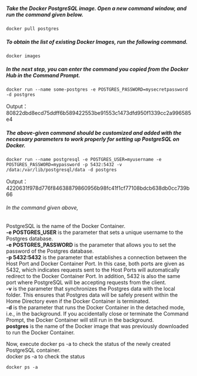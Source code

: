 ##### Take the Docker PostgreSQL image. Open a new command window, and run the command given below.
```
docker pull postgres
```

##### To obtain the list of existing Docker Images, run the following command.
```
docker images
```

##### In the next step, you can enter the command you copied from the Docker Hub in the Command Prompt.
```
docker run --name some-postgres -e POSTGRES_PASSWORD=mysecretpassword -d postgres
```
Output：80822dbd8ecd75ddff6b589422553be91553c1473dfd950f1339cc2a996585e4

##### The above-given command should be customized and added with the necessary parameters to work properly for setting up PostgreSQL on Docker.
```
docker run --name postgresql -e POSTGRES_USER=myusername -e POSTGRES_PASSWORD=mypassword -p 5432:5432 -v /data:/var/lib/postgresql/data -d postgres
```
Output：4220631f978d776f84638879860956b98fc41f1cf77108bdcb638db0cc739b66

###### In the command given above, 
PostgreSQL is the name of the Docker Container.<br>
**-e POSTGRES_USER** is the parameter that sets a unique username to the Postgres database.<br>
**-e POSTGRES_PASSWORD** is the parameter that allows you to set the password of the Postgres database.<br>
**-p 5432:5432** is the parameter that establishes a connection between the Host Port and Docker Container Port. In this case, both ports are given as 5432, which indicates requests sent to the Host Ports will automatically redirect to the Docker Container Port. In addition, 5432 is also the same port where PostgreSQL will be accepting requests from the client.<br>
**-v** is the parameter that synchronizes the Postgres data with the local folder. This ensures that Postgres data will be safely present within the Home Directory even if the Docker Container is terminated.<br>
**-d** is the parameter that runs the Docker Container in the detached mode, i.e., in the background. If you accidentally close or terminate the Command Prompt, the Docker Container will still run in the background.<br>
**postgres** is the name of the Docker image that was previously downloaded to run the Docker Container.<br>

Now, execute docker ps -a to check the status of the newly created PostgreSQL container. <br>
docker ps -a to check the status
```
docker ps -a
```
